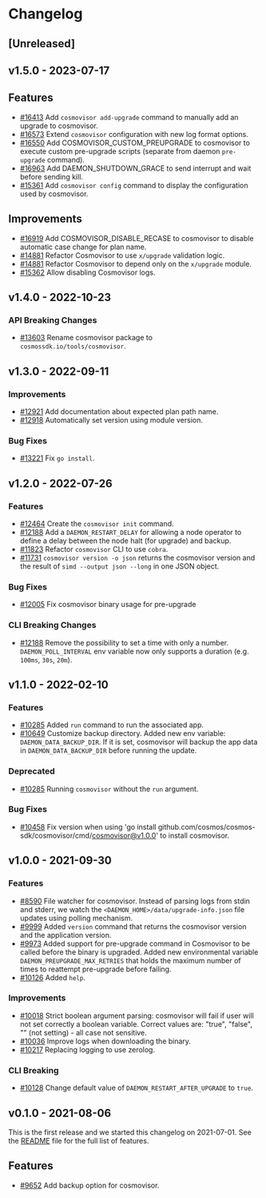 <!--
Guiding Principles:

Changelogs are for humans, not machines.
There should be an entry for every single version.
The same types of changes should be grouped.
Versions and sections should be linkable.
The latest version comes first.
The release date of each version is displayed.
Mention whether you follow Semantic Versioning.

Usage:

Change log entries are to be added to the Unreleased section under the
appropriate stanza (see below). Each entry should ideally include a tag and
the Github issue reference in the following format:

* (<tag>) \#<issue-number> message

The issue numbers will later be link-ified during the release process so you do
not have to worry about including a link manually, but you can if you wish.

Types of changes (Stanzas):

"Features" for new features.
"Improvements" for changes in existing functionality.
"Deprecated" for soon-to-be removed features.
"Bug Fixes" for any bug fixes.
"Client Breaking" for breaking Protobuf, gRPC and REST routes used by end-users.
"CLI Breaking" for breaking CLI commands.
"API Breaking" for breaking exported APIs used by developers building on SDK.
Ref: https://keepachangelog.com/en/1.0.0/
-->

# Changelog

## [Unreleased]

## v1.5.0 - 2023-07-17

## Features

* [#16413](https://github.com/cosmos/cosmos-sdk/issues/16413) Add `cosmovisor add-upgrade` command to manually add an upgrade to cosmovisor.
* [#16573](https://github.com/cosmos/cosmos-sdk/pull/16573) Extend `cosmovisor` configuration with new log format options.
* [#16550](https://github.com/cosmos/cosmos-sdk/pull/16550) Add COSMOVISOR_CUSTOM_PREUPGRADE to cosmovisor to execute custom pre-upgrade scripts (separate from daemon `pre-upgrade` command).
* [#16963](https://github.com/cosmos/cosmos-sdk/pull/16963) Add DAEMON_SHUTDOWN_GRACE to send interrupt and wait before sending kill.
* [#15361](https://github.com/cosmos/cosmos-sdk/pull/15361) Add `cosmovisor config` command to display the configuration used by cosmovisor.

## Improvements

* [#16919](https://github.com/cosmos/cosmos-sdk/pull/16919) Add COSMOVISOR_DISABLE_RECASE to cosmovisor to disable automatic case change for plan name.
* [#14881](https://github.com/cosmos/cosmos-sdk/pull/14881) Refactor Cosmovisor to use `x/upgrade` validation logic.
* [#14881](https://github.com/cosmos/cosmos-sdk/pull/14881) Refactor Cosmovisor to depend only on the `x/upgrade` module.
* [#15362](https://github.com/cosmos/cosmos-sdk/pull/15362) Allow disabling Cosmovisor logs.

## v1.4.0 - 2022-10-23

### API Breaking Changes

* [#13603](https://github.com/cosmos-sdk/pull/13603) Rename cosmovisor package to `cosmossdk.io/tools/cosmovisor`.

## v1.3.0 - 2022-09-11

### Improvements

* [#12921](https://github.com/cosmos/cosmos-sdk/pull/12918) Add documentation about expected plan path name.
* [#12918](https://github.com/cosmos/cosmos-sdk/pull/12918) Automatically set version using module version.

### Bug Fixes

* [#13221](https://github.com/cosmos/cosmos-sdk/pull/13221) Fix `go install`.

## v1.2.0 - 2022-07-26

### Features

* [\#12464](https://github.com/cosmos/cosmos-sdk/pull/12464) Create the `cosmovisor init` command.
* [\#12188](https://github.com/cosmos/cosmos-sdk/pull/12188) Add a `DAEMON_RESTART_DELAY` for allowing a node operator to define a delay between the node halt (for upgrade) and backup.
* [\#11823](https://github.com/cosmos/cosmos-sdk/pull/11823) Refactor `cosmovisor` CLI to use `cobra`.
* [\#11731](https://github.com/cosmos/cosmos-sdk/pull/11731) `cosmovisor version -o json` returns the cosmovisor version and the result of `simd --output json --long` in one JSON object.

### Bug Fixes

* [\#12005](https://github.com/cosmos/cosmos-sdk/pull/12005) Fix cosmovisor binary usage for pre-upgrade

### CLI Breaking Changes

* [\#12188](https://github.com/cosmos/cosmos-sdk/pull/12188) Remove the possibility to set a time with only a number. `DAEMON_POLL_INTERVAL` env variable now only supports a duration (e.g. `100ms`, `30s`, `20m`).

## v1.1.0 - 2022-02-10

### Features

* [\#10285](https://github.com/cosmos/cosmos-sdk/pull/10316) Added `run` command to run the associated app.
* [\#10649](https://github.com/cosmos/cosmos-sdk/pull/10649) Customize backup directory. Added new env variable: `DAEMON_DATA_BACKUP_DIR`. If it is set, cosmovisor will backup the app data in `DAEMON_DATA_BACKUP_DIR` before running the update.

### Deprecated

* [\#10285](https://github.com/cosmos/cosmos-sdk/pull/10316) Running `cosmovisor` without the `run` argument.

### Bug Fixes

* [\#10458](https://github.com/cosmos/cosmos-sdk/pull/10458) Fix version when using 'go install github.com/cosmos/cosmos-sdk/cosmovisor/cmd/cosmovisor@v1.0.0' to install cosmovisor.

## v1.0.0 - 2021-09-30

### Features

* [\#8590](https://github.com/cosmos/cosmos-sdk/pull/8590) File watcher for cosmovisor. Instead of parsing logs from stdin and stderr, we watch the `<DAEMON_HOME>/data/upgrade-info.json` file updates using polling mechanism.
* [\#9999](https://github.com/cosmos/cosmos-sdk/pull/10103) Added `version` command that returns the cosmovisor version and the application version.
* [\#9973](https://github.com/cosmos/cosmos-sdk/pull/10056) Added support for pre-upgrade command in Cosmovisor to be called before the binary is upgraded. Added new environmental variable `DAEMON_PREUPGRADE_MAX_RETRIES` that holds the maximum number of times to reattempt pre-upgrade before failing.
* [\#10126](https://github.com/cosmos/cosmos-sdk/pull/10229) Added `help`.

### Improvements

* [\#10018](https://github.com/cosmos/cosmos-sdk/pull/10018) Strict boolean argument parsing: cosmovisor will fail if user will not set correctly a boolean variable. Correct values are: "true", "false", "" (not setting) - all case not sensitive.
* [\#10036](https://github.com/cosmos/cosmos-sdk/pull/10036) Improve logs when downloading the binary.
* [\#10217](https://github.com/cosmos/cosmos-sdk/pull/10217) Replacing logging to use zerolog.

### CLI Breaking

* [\#10128](https://github.com/cosmos/cosmos-sdk/pull/10128) Change default value of `DAEMON_RESTART_AFTER_UPGRADE` to `true`.

## v0.1.0 - 2021-08-06

This is the first release and we started this changelog on 2021-07-01. See the [README](https://github.com/cosmos/cosmos-sdk/blob/release/cosmovisor/v0.1.x/cosmovisor/CHANGELOG.md) file for the full list of features.

## Features

* [\#9652](https://github.com/cosmos/cosmos-sdk/pull/9652) Add backup option for cosmovisor.
